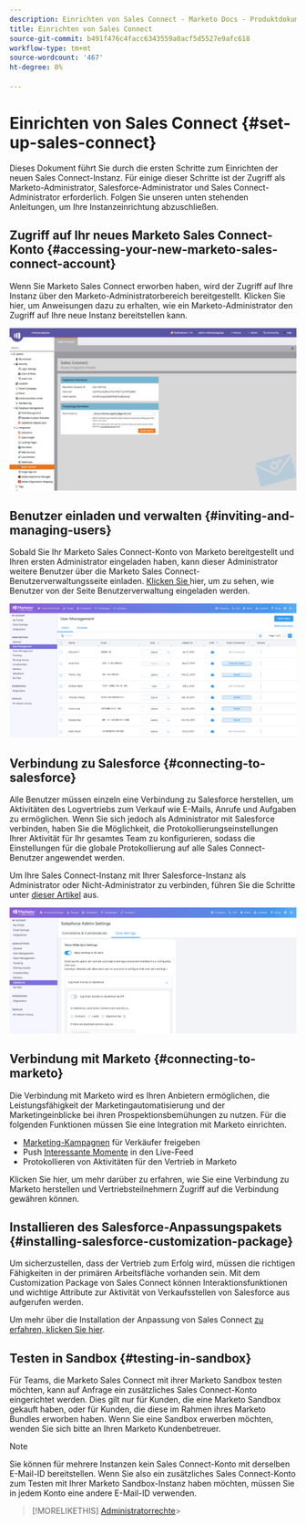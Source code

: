 ```yaml
---
description: Einrichten von Sales Connect - Marketo Docs - Produktdokumentation
title: Einrichten von Sales Connect
source-git-commit: b491f476c4facc6343559a0acf5d5527e9afc618
workflow-type: tm+mt
source-wordcount: '467'
ht-degree: 0%

---
```


# Einrichten von Sales Connect {#set-up-sales-connect}

Dieses Dokument führt Sie durch die ersten Schritte zum Einrichten der neuen Sales Connect-Instanz. Für einige dieser Schritte ist der Zugriff als Marketo-Administrator, Salesforce-Administrator und Sales Connect-Administrator erforderlich. Folgen Sie unseren unten stehenden Anleitungen, um Ihre Instanzeinrichtung abzuschließen.

## Zugriff auf Ihr neues Marketo Sales Connect-Konto {#accessing-your-new-marketo-sales-connect-account}

Wenn Sie Marketo Sales Connect erworben haben, wird der Zugriff auf Ihre Instanz über den Marketo-Administratorbereich bereitgestellt. Klicken Sie hier, um Anweisungen dazu zu erhalten, wie ein Marketo-Administrator den Zugriff auf Ihre neue Instanz bereitstellen kann.

![](assets/set-up-sales-connect-1.png)

## Benutzer einladen und verwalten {#inviting-and-managing-users}

Sobald Sie Ihr Marketo Sales Connect-Konto von Marketo bereitgestellt und Ihren ersten Administrator eingeladen haben, kann dieser Administrator weitere Benutzer über die Marketo Sales Connect-Benutzerverwaltungsseite einladen. [Klicken Sie ](/help/marketo/product-docs/marketo-sales-connect/admin/invite-users.md) hier, um zu sehen, wie Benutzer von der Seite Benutzerverwaltung eingeladen werden.

![](assets/set-up-sales-connect-2.png)

## Verbindung zu Salesforce {#connecting-to-salesforce}

Alle Benutzer müssen einzeln eine Verbindung zu Salesforce herstellen, um Aktivitäten des Logvertriebs zum Verkauf wie E-Mails, Anrufe und Aufgaben zu ermöglichen. Wenn Sie sich jedoch als Administrator mit Salesforce verbinden, haben Sie die Möglichkeit, die Protokollierungseinstellungen Ihrer Aktivität für Ihr gesamtes Team zu konfigurieren, sodass die Einstellungen für die globale Protokollierung auf alle Sales Connect-Benutzer angewendet werden.

Um Ihre Sales Connect-Instanz mit Ihrer Salesforce-Instanz als Administrator oder Nicht-Administrator zu verbinden, führen Sie die Schritte unter [dieser Artikel](/help/marketo/product-docs/marketo-sales-connect/crm/salesforce-integration/connect-your-sales-connect-account-to-salesforce.md) aus.

![](assets/set-up-sales-connect-3.png)

## Verbindung mit Marketo {#connecting-to-marketo}

Die Verbindung mit Marketo wird es Ihren Anbietern ermöglichen, die Leistungsfähigkeit der Marketingautomatisierung und der Marketingeinblicke bei ihren Prospektionsbemühungen zu nutzen. Für die folgenden Funktionen müssen Sie eine Integration mit Marketo einrichten.

* [Marketing-Kampagnen](/help/marketo/product-docs/marketo-sales-connect/marketo/make-a-campaign-visible-to-sales-connect-users.md) für Verkäufer freigeben
* Push [Interessante Momente](/help/marketo/product-docs/marketo-sales-connect/marketo/interesting-moments-in-msc.md) in den Live-Feed
* Protokollieren von Aktivitäten für den Vertrieb in Marketo

Klicken Sie hier, um mehr darüber zu erfahren, wie Sie eine Verbindung zu Marketo herstellen und Vertriebsteilnehmern Zugriff auf die Verbindung gewähren können.

## Installieren des Salesforce-Anpassungspakets {#installing-salesforce-customization-package}

Um sicherzustellen, dass der Vertrieb zum Erfolg wird, müssen die richtigen Fähigkeiten in der primären Arbeitsfläche vorhanden sein. Mit dem Customization Package von Sales Connect können Interaktionsfunktionen und wichtige Attribute zur Aktivität von Verkaufsstellen von Salesforce aus aufgerufen werden.

Um mehr über die Installation der Anpassung von Sales Connect [zu erfahren, klicken Sie hier](/help/marketo/product-docs/marketo-sales-connect/crm/salesforce-customization/sales-connect-customizations-for-crm.md).

## Testen in Sandbox {#testing-in-sandbox}

Für Teams, die Marketo Sales Connect mit ihrer Marketo Sandbox testen möchten, kann auf Anfrage ein zusätzliches Sales Connect-Konto eingerichtet werden. Dies gilt nur für Kunden, die eine Marketo Sandbox gekauft haben, oder für Kunden, die diese im Rahmen ihres Marketo Bundles erworben haben. Wenn Sie eine Sandbox erwerben möchten, wenden Sie sich bitte an Ihren Marketo Kundenbetreuer.

>[!NOTE]
>
>Sie können für mehrere Instanzen kein Sales Connect-Konto mit derselben E-Mail-ID bereitstellen. Wenn Sie also ein zusätzliches Sales Connect-Konto zum Testen mit Ihrer Marketo Sandbox-Instanz haben möchten, müssen Sie in jedem Konto eine andere E-Mail-ID verwenden.

>[!MORELIKETHIS]
[Administratorrechte](/help/marketo/product-docs/marketo-sales-connect/admin/user-access-details.md)>
>
